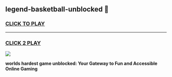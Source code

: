 
## legend-basketball-unblocked 👋
<h3>
<a href="https://premium.freeplayer.one?title=legend-basketball-unblocked&ref=14F">CLICK TO PLAY</a></h3>
<hr>

<h3>
<a href="https://premium.freeplayer.one?title=legend-basketball-unblocked&ref=14F">CLICK 2 PLAY</a>
  
</h3>

<a href="https://premium.freeplayer.one?title=legend-basketball-unblocked&ref=12F/"><img src="https://clearcache.store/games.png"></a>


**worlds hardest game unblocked: Your Gateway to Fun and Accessible Online Gaming**
